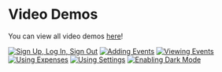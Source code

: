 # Video Demos

You can view all video demos [here](https://www.youtube.com/playlist?list=PLfS4ogr7ngHF258E0vH4_FQs3qThq5MNt)!

[![Sign Up, Log In, Sign Out](https://img.youtube.com/vi/SQb5l1HnA4Q/0.jpg)](https://www.youtube.com/watch?v=SQb5l1HnA4Q)
[![Adding Events](https://img.youtube.com/vi/Ia4FZ2TeIeM/0.jpg)](https://www.youtube.com/watch?v=Ia4FZ2TeIeM)
[![Viewing Events](https://img.youtube.com/vi/JFzKLyvCRdE/0.jpg)](https://www.youtube.com/watch?v=JFzKLyvCRdE)
[![Using Expenses](https://img.youtube.com/vi/e9nz3Kwjliw/0.jpg)](https://www.youtube.com/watch?v=e9nz3Kwjliw)
[![Using Settings](https://img.youtube.com/vi/2ptDKvzkm7g/0.jpg)](https://www.youtube.com/watch?v=2ptDKvzkm7g)
[![Enabling Dark Mode](https://img.youtube.com/vi/isI4bd3Zd0E/0.jpg)](https://www.youtube.com/watch?v=isI4bd3Zd0E)
